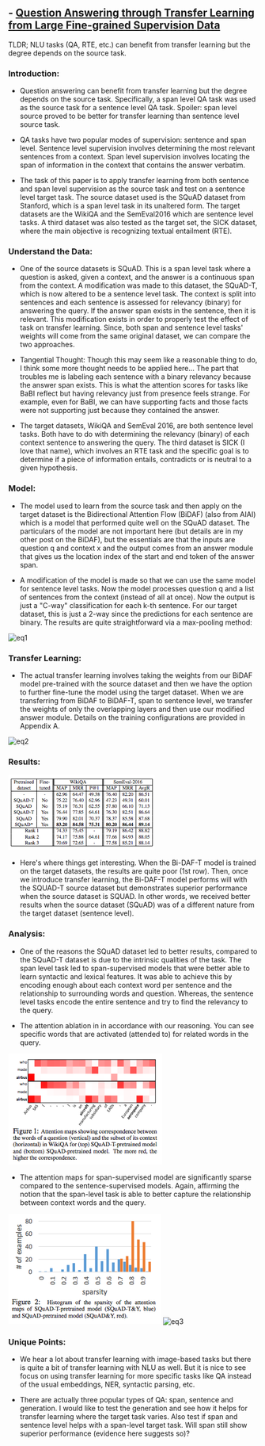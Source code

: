 ## - [Question Answering through Transfer Learning from Large Fine-grained Supervision Data](https://arxiv.org/abs/1702.02171)

TLDR; NLU tasks (QA, RTE, etc.) can benefit from transfer learning but the degree depends on the source task.

### Introduction:

- Question answering can benefit from transfer learning but the degree depends on the source task. Specifically, a span level QA task was used as the source task for a sentence level QA task. Spoiler: span level source proved to be better for transfer learning than sentence level source task.

- QA tasks have two popular modes of supervision: sentence and span level. Sentence level supervision involves determining the most relevant sentences from a context. Span level supervision involves locating the span of information in the context that contains the answer verbatim.

- The task of this paper is to apply transfer learning from both sentence and span level supervision as the source task and test on a sentence level target task. The source dataset used is the SQuAD dataset from Stanford, which is a span level task in its unaltered form. The target datasets are the WikiQA and the SemEval2016 which are sentence level tasks. A third dataset was also tested as the target set, the SICK dataset, where the main objective is recognizing textual entailment (RTE).

### Understand the Data:

- One of the source datasets is SQuAD. This is a span level task where a question is asked, given a context, and the answer is a continuous span from the context. A modification was made to this dataset, the SQuAD-T, which is now altered to be a sentence level task. The context is split into sentences and each sentence is assessed for relevancy (binary) for answering the query. If the answer span exists in the sentence, then it is relevant. This modification exists in order to properly test the effect of task on transfer learning. Since, both span and sentence level tasks' weights will come from the same original dataset, we can compare the two approaches. 

- Tangential Thought: Though this may seem like a reasonable thing to do, I think some more thought needs to be applied here... The part that troubles me is labeling each sentence with a binary relevancy because the answer span exists. This is what the attention scores for tasks like BaBI reflect but having relevancy just from presence feels strange. For example, even for BaBI, we can have supporting facts and those facts were not supporting just because they contained the answer. 

- The target datasets, WikiQA and SemEval 2016, are both sentence level tasks. Both have to do with determining the relevancy (binary) of each context sentence to answering the query. The third dataset is SICK (I love that name), which involves an RTE task and the specific goal is to determine if a piece of information entails, contradicts or is neutral to a given hypothesis.  

### Model:

- The model used to learn from the source task and then apply on the target dataset is the Bidirectional Attention Flow (BiDAF) (also from AIAI) which is a model that performed quite well on the SQuAD dataset. The particulars of the model are not important here (but details are in my other post on the BiDAF), but the essentials are that the inputs are question q and context x and the output comes from an answer module that gives us the location index of the start and end token of the answer span. 

- A modification of the model is made so that we can use the same model for sentence level tasks. Now the model processes question q and a list of sentences from the context (instead of all at once). Now the output is just a "C-way" classification for each k-th sentence. For our target dataset, this is just a  2-way since the predictions for each sentence are binary. The results are quite straightforward via a max-pooling method:

![eq1](images/tranfer-qa/eq1)

### Transfer Learning:

- The actual transfer learning involves taking the weights from our BiDAF model pre-trained with the source dataset and then we have the option to further fine-tune the model using the target dataset. When we are transferring from BiDAF to BiDAF-T, span to sentence level, we transfer the weights of only the overlapping layers and then use our modified answer module. Details on the training configurations are provided in Appendix A. 

![eq2](images/tranfer-qa/eq2)

### Results:

![diagram1](images/transfer-qa/diagram1.png)

- Here's where things get interesting. When the Bi-DAF-T model is trained on the target datasets, the results are quite poor (1st row). Then, once we introduce transfer learning, the Bi-DAF-T model performs will with the SQUAD-T source dataset but demonstrates superior performance when the source dataset is SQUAD. In other words, we received better results when the source dataset (SQuAD) was of a different nature from the target dataset (sentence level). 

### Analysis:

- One of the reasons the SQuAD dataset led to better results, compared to the SQuAD-T dataset is due to the intrinsic qualities of the task. The span level task led to span-supervised models that were better able to learn syntactic and lexical features. It was able to achieve this by encoding enough about each context word per sentence and the relationship to surrounding words and question. Whereas, the sentence level tasks encode the entire sentence and try to find the relevancy to the query. 

- The attention ablation in in accordance with our reasoning. You can see specific words that are activated (attended to) for related words in the query. 

![diagram2](images/transfer-qa/diagram2.png)

- The attention maps for span-supervised model are significantly sparse compared to the sentence-supervised models. Again, affirming the notion that the span-level task is able to better capture the relationship between context words and the query. 

![diagram3](images/transfer-qa/diagram3.png)
![eq3](images/tranfer-qa/eq3)

### Unique Points:

- We hear a lot about transfer learning with image-based tasks but there is quite a bit of transfer learning with NLU as well. But it is nice to see focus on using transfer learning for more specific tasks like QA instead of the usual embeddings, NER, syntactic parsing, etc. 

- There are actually three popular types of QA: span, sentence and generation. I would like to test the generation and see how it helps for transfer learning where the target task varies. Also test if span and sentence level helps with a span-level target task. Will span still show superior performance (evidence here suggests so)? 
